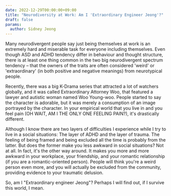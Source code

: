 ```yaml
---
date: 2022-12-29T00:00:00+09:00
title: "Neurodiversity at Work: Am I 'Extraordinary Engineer Jeong'?"
draft: false
params:
  author: Sidney Jeong
---
```

Many neurodivergent people say just being themselves at work is an extremely hard and miserable task for everyone including themselves. Even though ASD and ADHD tendency differ in behaviour and thought structure, there is at least one thing common in the two big neurodivergent spectrum tendency – that the owners of the traits are often considered 'weird' or 'extraordinary' (in both positive and negative meanings) from neurotypical people.

Recently, there was a big K-Drama series that attracted a lot of watchers globally, and it was called Extraordinary Attorney Woo, that featured a lawyer and autistic woman named Woo Young-woo. People started to say the character is adorable, but it was merely a consumption of an image portrayed by the character. In your empirical world that you live in and you feel pain (OH WAIT, AM I THE ONLY ONE FEELING PAIN?), it's drastically different.

Although I know there are two layers of difficulties I experience while I try to live in a social situations: The layer of ADHD and the layer of trauma. The feeling of being framed and being excluded all the time is probably from the latter. But does the former make you less awkward in social situations? Not at all. In fact, it's the other way around. It makes you more and more awkward in your workplace, your friendship, and your romantic relationship (if you are a romantic-oriented person). People will think you're a weird person even more, and you will actually be excluded from the community, providing evidence to your traumatic delusion.

So, am I "Extraordinary engineer Jeong"? Perhaps I will find out, if I survive this world, I mean.
